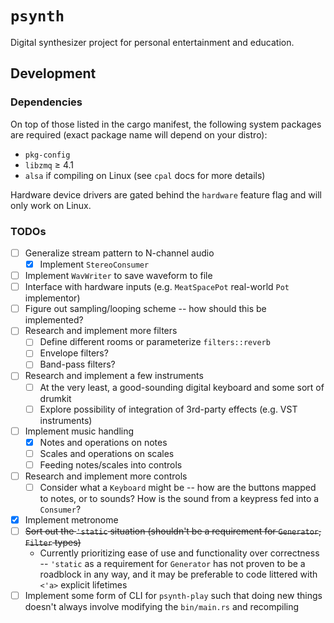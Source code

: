 # `psynth`

Digital synthesizer project for personal entertainment and education.


## Development

### Dependencies

On top of those listed in the cargo manifest, the following system packages are required (exact
package name will depend on your distro):

- `pkg-config`
- `libzmq` ≥ 4.1
- `alsa` if compiling on Linux (see `cpal` docs for more details)

Hardware device drivers are gated behind the `hardware` feature flag and will only work on Linux.


### TODOs

- [ ] Generalize stream pattern to N-channel audio
    - [x] Implement `StereoConsumer`
- [ ] Implement `WavWriter` to save waveform to file
- [ ] Interface with hardware inputs (e.g. `MeatSpacePot` real-world `Pot` implementor)
- [ ] Figure out sampling/looping scheme -- how should this be implemented?
- [ ] Research and implement more filters
    - [ ] Define different rooms or parameterize `filters::reverb`
    - [ ] Envelope filters?
    - [ ] Band-pass filters?
- [ ] Research and implement a few instruments
    - [ ] At the very least, a good-sounding digital keyboard and some sort of drumkit
    - [ ] Explore possibility of integration of 3rd-party effects (e.g. VST instruments)
- [ ] Implement music handling
    - [x] Notes and operations on notes
    - [ ] Scales and operations on scales
    - [ ] Feeding notes/scales into controls
- [ ] Research and implement more controls
    - [ ] Consider what a `Keyboard` might be -- how are the buttons mapped to notes, or to sounds?
      How is the sound from a keypress fed into a `Consumer`?
- [x] Implement metronome
- [ ] ~~Sort out the `'static` situation (shouldn't be a requirement for `Generator`, `Filter` types)~~
    - Currently prioritizing ease of use and functionality over correctness -- `'static` as a
      requirement for `Generator` has not proven to be a roadblock in any way, and it may be
      preferable to code littered with `<'a>` explicit lifetimes
- [ ] Implement some form of CLI for `psynth-play` such that doing new things doesn't always
  involve modifying the `bin/main.rs` and recompiling
